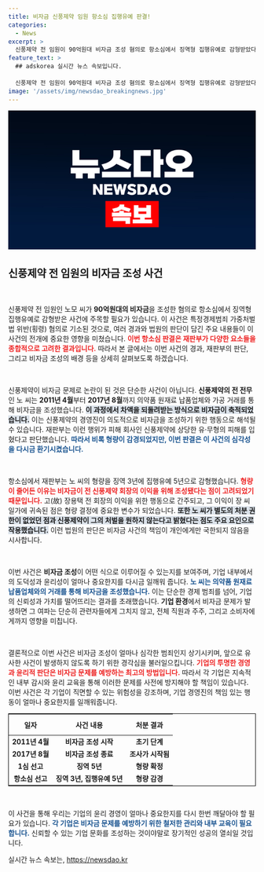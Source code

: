 ```yaml
---
title: 비자금 신풍제약 임원 항소심 집행유예 판결!
categories:
  - News
excerpt: >
  신풍제약 전 임원이 90억원대 비자금 조성 혐의로 항소심에서 징역형 집행유예로 감형받았다. 1심에서 징역 5년을 선고받았으나, 재판부는 특정한 상황을 고려해 형량을 조정했다. 과연 이 사건이 제약업계에 미칠 영향은?
feature_text: >
  ## adskorea 실시간 뉴스 속보입니다.

  신풍제약 전 임원이 90억원대 비자금 조성 혐의로 항소심에서 징역형 집행유예로 감형받았다. 1심에서 징역 5년을 선고받았으나, 재판부는 특정한 상황을 고려해 형량을 조정했다. 과연 이 사건이 제약업계에 미칠 영향은?
image: '/assets/img/newsdao_breakingnews.jpg'
---
```


<p><img src="/assets/img/newsdao_breakingnews.jpg" alt="adskorea 속보" /></p>

<h2 data-ke-size="size26">신풍제약 전 임원의 비자금 조성 사건</h2>

<p data-ke-size="size16">&nbsp;</p>

<p>신풍제약 전 임원인 노모 씨가 <strong>90억원대의 비자금</strong>을 조성한 혐의로 항소심에서 징역형 집행유예로 감형받은 사건에 주목할 필요가 있습니다. 이 사건은 특정경제범죄 가중처벌법 위반(횡령) 혐의로 기소된 것으로, 여러 경과와 법원의 판단이 담긴 주요 내용들이 이 사건의 전개에 중요한 영향을 미쳤습니다. <b><span style="color: #ee2323;">이번 항소심 판결은 재판부가 다양한 요소들을 종합적으로 고려한 결과입니다.</span></b> 따라서 본 글에서는 이번 사건의 경과, 재판부의 판단, 그리고 비자금 조성의 배경 등을 상세히 살펴보도록 하겠습니다.</p>

<p data-ke-size="size16">&nbsp;</p>

<p>신풍제약이 비자금 문제로 논란이 된 것은 단순한 사건이 아닙니다. <strong>신풍제약의 전 전무</strong>인 노 씨는 <strong>2011년 4월</strong>부터 <strong>2017년 8월</strong>까지 의약품 원재료 납품업체와 가공 거래를 통해 비자금을 조성했습니다. <b><span style="background-color: #21538527;">이 과정에서 차액을 되돌려받는 방식으로 비자금이 축적되었습니다.</span></b> 이는 신풍제약의 경영진이 의도적으로 비자금을 조성하기 위한 행동으로 해석될 수 있습니다. 재판부는 이런 행위가 피해 회사인 신풍제약에 상당한 유·무형의 피해를 입혔다고 판단했습니다. <b><span style="color: #1a5490;">따라서 비록 형량이 감경되었지만, 이번 판결은 이 사건의 심각성을 다시금 환기시켰습니다.</span></b></p>

<p data-ke-size="size16">&nbsp;</p>

<p>항소심에서 재판부는 노 씨의 형량을 징역 3년에 집행유예 5년으로 감형했습니다. <b><span style="color: #ee2323;">형량이 줄어든 이유는 비자금이 전 신풍제약 회장의 이익을 위해 조성됐다는 점이 고려되었기 때문입니다.</span></b> 고(故) 장용택 전 회장의 이익을 위한 행동으로 간주되고, 그 이익이 장 씨 일가에 귀속된 점은 형량 결정에 중요한 변수가 되었습니다. <b><span style="background-color: #21538527;">또한 노 씨가 별도의 처분 권한이 없었던 점과 신풍제약이 그의 처벌을 원하지 않는다고 밝혔다는 점도 주요 요인으로 작용했습니다.</span></b> 이런 법원의 판단은 비자금 사건의 책임이 개인에게만 국한되지 않음을 시사합니다.</p>

<p data-ke-size="size16">&nbsp;</p>

<p>이번 사건은 <strong>비자금 조성</strong>이 어떤 식으로 이루어질 수 있는지를 보여주며, 기업 내부에서의 도덕성과 윤리성이 얼마나 중요한지를 다시금 일깨워 줍니다. <b><span style="color: #1a5490;">노 씨는 의약품 원재료 납품업체와의 거래를 통해 비자금을 조성했습니다.</span></b> 이는 단순한 경제 범죄를 넘어, 기업의 신뢰성과 가치를 떨어뜨리는 결과를 초래했습니다. <strong>기업 환경</strong>에서 비자금 문제가 발생하면 그 여파는 단순히 관련자들에게 그치지 않고, 전체 직원과 주주, 그리고 소비자에게까지 영향을 미칩니다.</p>

<p data-ke-size="size16">&nbsp;</p>

<p>결론적으로 이번 사건은 비자금 조성이 얼마나 심각한 범죄인지 상기시키며, 앞으로 유사한 사건이 발생하지 않도록 하기 위한 경각심을 불러일으킵니다. <b><span style="color: #ee2323;">기업의 투명한 경영과 윤리적 판단은 비자금 문제를 예방하는 최고의 방법입니다.</span></b> 따라서 각 기업은 지속적인 내부 감시와 윤리 교육을 통해 이러한 문제를 사전에 방지해야 할 책임이 있습니다. 이번 사건은 각 기업이 직면할 수 있는 위험성을 강조하며, 기업 경영진의 책임 있는 행동이 얼마나 중요한지를 일깨워줍니다. </p>

<table style="width: 100%; border: 1px solid black;">
    <thead>
        <tr>
            <th style="text-align: center; height: 35px;">일자</th>
            <th style="text-align: center; height: 35px;">사건 내용</th>
            <th style="text-align: center; height: 35px;">처분 결과</th>
        </tr>
    </thead>
    <tbody>
        <tr>
            <td style="text-align: center; height: 17px;"><b>2011년 4월</b></td>
            <td style="text-align: center; height: 17px;"><b>비자금 조성 시작</b></td>
            <td style="text-align: center; height: 17px;"><b>초기 단계</b></td>
        </tr>
        <tr>
            <td style="text-align: center; height: 17px;"><b>2017년 8월</b></td>
            <td style="text-align: center; height: 17px;"><b>비자금 조성 종료</b></td>
            <td style="text-align: center; height: 17px;"><b>조사가 시작됨</b></td>
        </tr>
        <tr>
            <td style="text-align: center; height: 17px;"><b>1심 선고</b></td>
            <td style="text-align: center; height: 17px;"><b>징역 5년</b></td>
            <td style="text-align: center; height: 17px;"><b>형량 확정</b></td>
        </tr>
        <tr>
            <td style="text-align: center; height: 17px;"><b>항소심 선고</b></td>
            <td style="text-align: center; height: 17px;"><b>징역 3년, 집행유예 5년</b></td>
            <td style="text-align: center; height: 17px;"><b>형량 감경</b></td>
        </tr>
    </tbody>
</table>

<p data-ke-size="size16">&nbsp;</p>

<p>이 사건을 통해 우리는 기업의 윤리 경영이 얼마나 중요한지를 다시 한번 깨달아야 할 필요가 있습니다. <b><span style="color: #1a5490;">각 기업은 비자금 문제를 예방하기 위한 철저한 관리와 내부 교육이 필요합니다.</span></b> 신뢰할 수 있는 기업 문화를 조성하는 것이야말로 장기적인 성공의 열쇠일 것입니다.</p>
실시간 뉴스 속보는, <a href="https://newsdao.kr" rel="dofollow">https://newsdao.kr</a>


